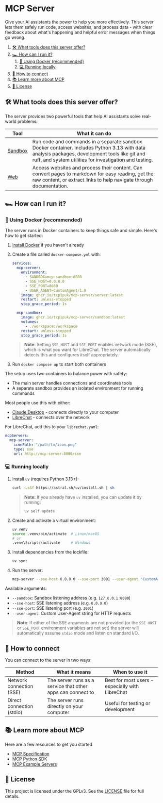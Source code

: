 # MCP Server

Give your AI assistants the power to help you more effectively. This server lets them safely run
code, access websites, and process data - with clear feedback about what's happening and helpful
error messages when things go wrong.

1. [🛠️ What tools does this server offer?](#️-what-tools-does-this-server-offer)
2. [🏎️ How can I run it?](#️-how-can-i-run-it)
   1. [🐋 Using Docker (recommended)](#-using-docker-recommended)
   2. [💻 Running locally](#-running-locally)
3. [🔌 How to connect](#-how-to-connect)
4. [📚 Learn more about MCP](#-learn-more-about-mcp)
5. [📄 License](#-license)

## 🛠️ What tools does this server offer?

The server provides two powerful tools that help AI assistants solve real-world problems:

| Tool | What it can do |
|------|-------------|
| [Sandbox](docs/sandbox.md) | Run code and commands in a separate sandbox Docker container. Includes Python 3.13 with data analysis packages, development tools like git and ruff, and system utilities for investigation and testing. |
| [Web](docs/web.md) | Access websites and process their content. Can convert pages to markdown for easy reading, get the raw content, or extract links to help navigate through documentation. |

## 🏎️ How can I run it?

### 🐋 Using Docker (recommended)

The server runs in Docker containers to keep things safe and simple. Here's how to get started:

1. [Install Docker](https://docs.docker.com/engine/install/) if you haven't already
2. Create a file called `docker-compose.yml` with:

   ```yaml:docker-compose.yml
   services:
     mcp-server:
       environment:
         - SANDBOX=mcp-sandbox:8080
         - SSE_HOST=0.0.0.0
         - SSE_PORT=8080
         - USER_AGENT=CustomAgent/1.0
       image: ghcr.io/tcpipuk/mcp-server/server:latest
       restart: unless-stopped
       stop_grace_period: 1s

     mcp-sandbox:
       image: ghcr.io/tcpipuk/mcp-server/sandbox:latest
       volumes:
         - ./workspace:/workspace
       restart: unless-stopped
       stop_grace_period: 1s
   ```

   > **Note**: Setting `SSE_HOST` and `SSE_PORT` enables network mode (SSE), which is what you
   > want for LibreChat. The server automatically detects this and configures itself appropriately.

3. Run `docker compose up` to start both containers

The setup uses two containers to balance power with safety:

- The main server handles connections and coordinates tools
- A separate sandbox provides an isolated environment for running commands

Most people use this with either:

- [Claude Desktop](https://modelcontextprotocol.io/quickstart/user) - connects directly to your computer
- [LibreChat](https://www.librechat.ai/docs/local) - connects over the network

For LibreChat, add this to your `librechat.yaml`:

```yaml:librechat.yaml
mcpServers:
  mcp-server:
    iconPath: "/path/to/icon.png"
    type: sse
    url: http://mcp-server:8080/sse
```

### 💻 Running locally

1. Install `uv` (requires Python 3.13+):

   ```bash
   curl -LsSf https://astral.sh/uv/install.sh | sh
   ```

   > **Note:** If you already have `uv` installed, you can update it by running:
   >
   > ```bash
   > uv self update
   > ```

2. Create and activate a virtual environment:

   ```bash
   uv venv
   source .venv/bin/activate  # Linux/macOS
   # or
   .venv\Scripts\activate     # Windows
   ```

3. Install dependencies from the lockfile:

   ```bash
   uv sync
   ```

4. Run the server:

   ```bash
   mcp-server --sse-host 0.0.0.0 --sse-port 3001 --user-agent "CustomAgent/1.0"
   ```

Available arguments:

- `--sandbox`: Sandbox listening address (e.g. `127.0.0.1:8080`)
- `--sse-host`: SSE listening address (e.g. `0.0.0.0`)
- `--sse-port`: SSE listening port (e.g. `3001`)
- `--user-agent`: Custom User-Agent string for HTTP requests

> **Note**: If either of the SSE arguments are not provided (or the `SSE_HOST` or `SSE_PORT`
> environment variables are not set) the server will automatically assume `stdio` mode and
> listen on standard I/O.

## 🔌 How to connect

You can connect to the server in two ways:

| Method | What it means | When to use it |
|--------|---------------|----------------|
| Network connection (SSE) | The server runs as a service that other apps can connect to | Best for most users - especially with LibreChat |
| Direct connection (stdio) | The server runs directly on your computer | Useful for testing or development |

## 📚 Learn more about MCP

Here are a few resources to get you started:

- [MCP Specification](https://spec.modelcontextprotocol.io/)
- [MCP Python SDK](https://github.com/modelcontextprotocol/python-sdk)
- [MCP Example Servers](https://github.com/modelcontextprotocol/servers)

## 📄 License

This project is licensed under the GPLv3. See the [LICENSE](LICENSE) file for full details.
